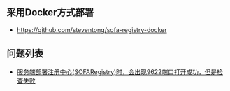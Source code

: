 ## 采用Docker方式部署
* https://github.com/steventong/sofa-registry-docker

## 问题列表
* [服务端部署注册中心(SOFARegistry)时，会出现9622端口打开成功，但是检查失败](https://github.com/sofastack/sofa-registry/issues/156)